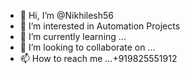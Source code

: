 - 👋 Hi, I’m @Nikhilesh56
- 👀 I’m interested in Automation Projects
- 🌱 I’m currently learning ...
- 💞️ I’m looking to collaborate on ...
- 📫 How to reach me ...+919825551912

<!---
Nikhilesh56/Nikhilesh56 is a ✨ special ✨ repository because its `README.md` (this file) appears on your GitHub profile.
You can click the Preview link to take a look at your changes.
--->
